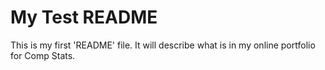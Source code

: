 # My Test README

This is my first 'README' file. It will describe what is in my online portfolio for Comp Stats.